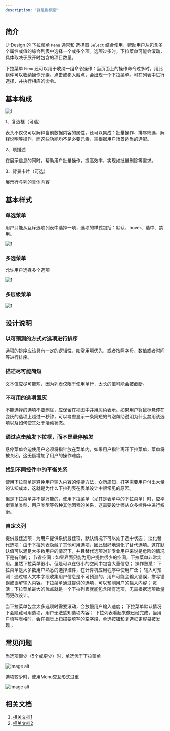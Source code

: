 ```yaml
---
description: "我是副标题"
---
```

<!--副标题具体写法见源代码模式-->

## 简介

U-Design 的 下拉菜单 `Menu` 通常和 选择器 `Select` 结合使用，帮助用户从包含多个属性或值的综合列表中选择一个或多个项。选项过多时，下拉菜单可能会滚动，具体取决于展开时包含的项目数量。

下拉菜单 `Menu` 还可以用于收纳一组命令操作：当页面上的操作命令过多时，用此组件可以收纳操作元素。点击或移入触点，会出现一个下拉菜单。可在列表中进行选择，并执行相应的命令。


## 基本构成
![1](../../../images/Menu/1.png)

1、复选框（可选）

表头不仅仅可以解释当前数据内容的属性，还可以集成：批量操作、排序筛选、解释说明等操作，而这些功能均不是必要元素，需根据用户场景适当的选配。

2、项描述

在展示信息的同时，帮助用户批量操作，提高效率，实现如批量删除等需求。

3、背景卡片（可选）

展示行与列的具体内容


## 基本样式

### 单选菜单

用户只能从互斥选项列表中选择一项，选项的样式包括：默认、hover、选中、禁用。

![1](../../../images/Menu/7.png)


### 多选菜单
允许用户选择多个选项

![1](../../../images/Menu/7.png)


### 多层级菜单
![1](../../../images/Menu/6.png)



## 设计说明
 
### 以可预测的方式对选项进行排序

选项的排序应该具有一定的逻辑性，如常用项优先，或者按照字母、数值或者时间等进行排序。

### 描述尽可能简短

文本值应尽可能短，因为列表仅限于使用单行，太长的值可能会被截断。


### 不可用的选项置灰

不能选择的选项不要删除，应保留在视图中并用灰色表示。如果用户将鼠标悬停在变灰的选项上超过一秒钟，可以考虑显示一条简短的气泡帮助说明为什么禁用该选项以及如何使其处于活动状态。


### 通过点击触发下拉框，而不是悬停触发

悬停菜单会迫使用户必须将指针放在菜单内，如果用户指针离开下拉菜单，菜单将被关闭，这无疑增加了用户的操作难度。


### 找到不同控件中的平衡关系

使用下拉菜单是避免用户输入内容的便捷方法，众所周知，打字需要用户付出大量的认知成本，这就是为什么下拉列表在表单设计中很常见的原因。

但是下拉菜单并不是万能的，使用下拉菜单（尤其是表单中的下拉菜单）时，应平衡表单类型、用户类型等各种其他因素的关系，这需要设计师从众多控件中进行权衡。


### 自定义列

提供最佳选项：为用户提供系统最佳项，默认情况下可以处于选中状态；
淡化替代选项：由于下拉列表隐藏了其他可用选项，因此很好地淡化了替代选项。这在默认值可以满足大多数用户的情况下，并且替代选项对非专业用户来说是危险的情况下是有利的；
节省空间：如果界面只能为用户提供很少的空间，下拉菜单非常实用。虽然下拉菜单很小，但是可以在很小的空间中包含大量信息；
操作熟悉：下拉菜单是大多数用户熟悉的选择控件，在计算机应用程序中使用广泛；
输入可预测：通过输入文本字段收集用户信息是不可预测的，用户可能会输入错误，拼写错误或误解输入内容。下拉菜单通过提供的选项，可以预测用户的输入内容；
灵活：下拉菜单最大的优点就是一个下拉列表就能包含所有选项，无需根据选项数量而更改设计。



当下拉菜单包含太多选项时需要滚动，会放慢用户输入速度；
下拉菜单默认情况下会隐藏可用选项，用户无法感知选项内容；
下拉列表看起来像已经完成，当用户填写表格时，会在视觉上扫描要填写的空字段，单选按钮和复选框更容易被发现；



## 常见问题

<div class="u-md-flex-without-bg">
   <div class="u-md-mr24">
      <p><i class="u-md-suggested"></i>当选项很少（5个或更少）时，单选优于下拉菜单</p>
      <img src="../../../images/Menu/2.png" alt="image alt" title="desc" />
   </div>
   <div>
      <p><i class="u-md-not-suggested"></i>选项较少时，使用Menu交互形式过重</p>
      <img src="../../../images/Menu/3.png" alt="image alt" title="desc" />
   </div>
</div>






## 相关文档

1. [相关文档1](https://www.ucloud.cn)
2. [相关文档2](https://www.ucloud.cn)
